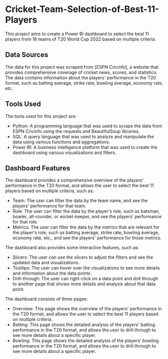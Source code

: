 # Cricket-Team-Selection-of-Best-11-Players

This project aims to create a Power BI dashboard to select the best 11 players from 16 teams of T20 World Cup 2022 based on multiple criteria.

## Data Sources

The data for this project was scraped from [ESPN Cricinfo], a website that provides comprehensive coverage of cricket news, scores, and statistics. The data contains information about the players' performance in the T20 format, such as batting average, strike rate, bowling average, economy rate, etc.

## Tools Used

The tools used for this project are:

- Python: A programming language that was used to scrape the data from ESPN Cricinfo using the requests and BeautifulSoup libraries.
- SQL: A query language that was used to analyze and manipulate the data using various functions and aggregations.
- Power BI: A business intelligence platform that was used to create the dashboard using various visualizations and filters.

## Dashboard Features

The dashboard provides a comprehensive overview of the players' performance in the T20 format, and allows the user to select the best 11 players based on multiple criteria, such as:

- Team: The user can filter the data by the team name, and see the players' performance for that team.
- Role: The user can filter the data by the player's role, such as batsman, bowler, all-rounder, or wicket-keeper, and see the players' performance for that role.
- Metrics: The user can filter the data by the metrics that are relevant for the player's role, such as batting average, strike rate, bowling average, economy rate, etc., and see the players' performance for those metrics.

The dashboard also provides some interactive features, such as:

- Slicers: The user can use the slicers to adjust the filters and see the updated data and visualizations.
- Tooltips: The user can hover over the visualizations to see more details and information about the data points.
- Drill-through: The user can right-click on a data point and drill through to another page that shows more details and analysis about that data point.

The dashboard consists of three pages:

- Overview: This page shows the overview of the players' performance in the T20 format, and allows the user to select the best 11 players based on multiple criteria.
- Batting: This page shows the detailed analysis of the players' batting performance in the T20 format, and allows the user to drill through to see more details about a specific player.
- Bowling: This page shows the detailed analysis of the players' bowling performance in the T20 format, and allows the user to drill through to see more details about a specific player.
